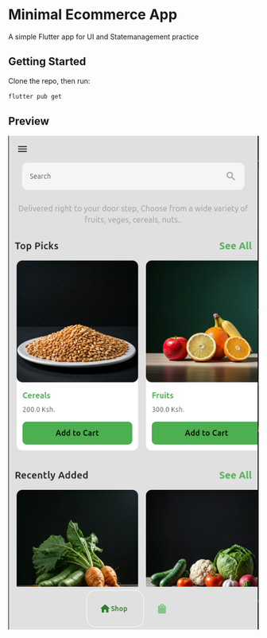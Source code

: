 # Minimal Ecommerce App

A simple Flutter app for UI and Statemanagement practice

## Getting Started

Clone the repo, then run:

```bash
flutter pub get
```

## Preview
![Description](scrn_shots/home_page_ui.png)